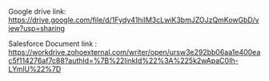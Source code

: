 Google drive link: https://drive.google.com/file/d/1Fydy41hiIM3cLwiK3bmJZOJzQmKowGbD/view?usp=sharing

Salesforce Document link : https://workdrive.zohoexternal.com/writer/open/ursw3e292bb06aa1e400eac5f114276af7c88?authId=%7B%22linkId%22%3A%225k2wApaC0Ih-LYmlU%22%7D
